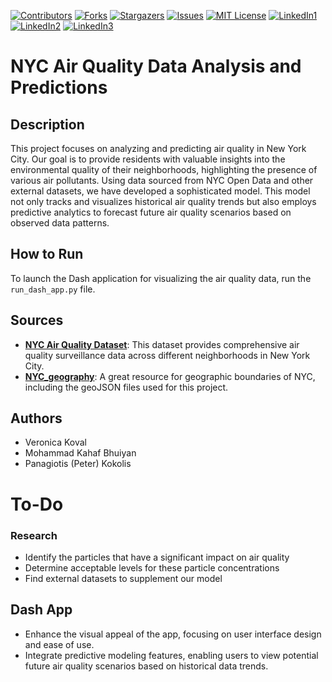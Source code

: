 [![Contributors][contributors-shield]][contributors-url]
[![Forks][forks-shield]][forks-url]
[![Stargazers][stars-shield]][stars-url]
[![Issues][issues-shield]][issues-url]
[![MIT License][license-shield]][license-url]
[![LinkedIn1][linkedin-shield]][linkedin-url1]
[![LinkedIn2][linkedin-shield]][linkedin-url2]
[![LinkedIn3][linkedin-shield]][linkedin-url3]

# NYC Air Quality Data Analysis and Predictions
## Description
This project focuses on analyzing and predicting air quality in New York City. Our goal is to provide residents with valuable insights into the environmental quality of their neighborhoods, highlighting the presence of various air pollutants. Using data sourced from NYC Open Data and other external datasets, we have developed a sophisticated model. This model not only tracks and visualizes historical air quality trends but also employs predictive analytics to forecast future air quality scenarios based on observed data patterns.

## How to Run
To launch the Dash application for visualizing the air quality data, run the `run_dash_app.py` file.

## Sources
- [**NYC Air Quality Dataset**](https://data.cityofnewyork.us/Environment/Air-Quality/c3uy-2p5r): This dataset provides comprehensive air quality surveillance data across different neighborhoods in New York City.
- [**NYC_geography**](https://github.com/nycehs/NYC_geography): A great resource for geographic boundaries of NYC, including the geoJSON files used for this project.

## Authors
- Veronica Koval
- Mohammad Kahaf Bhuiyan
- Panagiotis (Peter) Kokolis

# To-Do
### Research
- Identify the particles that have a significant impact on air quality
- Determine acceptable levels for these particle concentrations
- Find external datasets to supplement our model

## Dash App
- Enhance the visual appeal of the app, focusing on user interface design and ease of use.
- Integrate predictive modeling features, enabling users to view potential future air quality scenarios based on historical data trends.



[contributors-shield]: https://img.shields.io/github/contributors/VerKoval/AirQualityModel.svg?style=for-the-badge
[contributors-url]: https://github.com/VerKoval/AirQualityModel/graphs/contributors
[forks-shield]: https://img.shields.io/github/forks/VerKoval/AirQualityModel.svg?style=for-the-badge
[forks-url]: https://github.com/VerKoval/AirQualityModel/network/members
[stars-shield]: https://img.shields.io/github/stars/VerKoval/AirQualityModel.svg?style=for-the-badge
[stars-url]: https://github.com/VerKoval/AirQualityModel/stargazers
[issues-shield]: https://img.shields.io/github/issues/VerKoval/AirQualityModel.svg?style=for-the-badge
[issues-url]: https://github.com/VerKoval/AirQualityModel/realesrgan/issues
[license-shield]: https://img.shields.io/github/license/VerKoval/AirQualityModel.svg?style=for-the-badge
[license-url]: https://github.com/VerKoval/AirQualityModel/blob/main/LICENSE
[linkedin-shield]: https://img.shields.io/badge/-LinkedIn-black.svg?style=for-the-badge&logo=linkedin&colorB=0077B5
[linkedin-url1]: https://www.linkedin.com/in/panagiotis-kokolis
[linkedin-url2]: https://www.linkedin.com/in/mkbhuiyan96/
[linkedin-url3]: https://www.linkedin.com/in/veronicakoval
